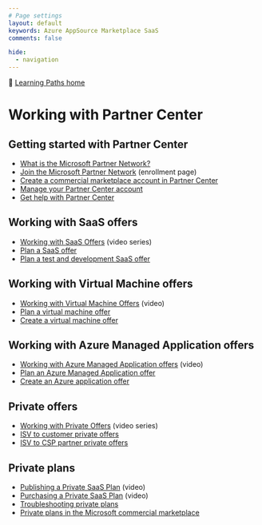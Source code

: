 ```yaml
---
# Page settings
layout: default
keywords: Azure AppSource Marketplace SaaS
comments: false

hide:
  - navigation
---
```


🚦 [Learning Paths home](./index.md)

# Working with Partner Center

## Getting started with Partner Center

- [What is the Microsoft Partner Network?](https://docs.microsoft.com/en-us/partner-center/mpn-create-a-partner-center-account)
- [Join the Microsoft Partner Network](https://partner.microsoft.com/en-us/membership) (enrollment page)	
- [Create a commercial marketplace account in Partner Center](https://docs.microsoft.com/en-us/azure/marketplace/create-account)
- [Manage your Partner Center account](https://docs.microsoft.com/en-us/partner-center/partner-center-account-setup)
- [Get help with Partner Center](https://docs.microsoft.com/en-us/azure/marketplace/support)

## Working with SaaS offers

- [Working with SaaS Offers](https://microsoft.github.io/Mastering-the-Marketplace/partner-center/#working-with-saas-offers) (video series)
- [Plan a SaaS offer](https://docs.microsoft.com/en-us/azure/marketplace/plan-saas-offer)
- [Plan a test and development SaaS offer](https://docs.microsoft.com/en-us/azure/marketplace/plan-saas-dev-test-offer)

## Working with Virtual Machine offers

- [Working with Virtual Machine Offers](https://microsoft.github.io/Mastering-the-Marketplace/partner-center/#working-with-virtual-machine-offers) (video)	
- [Plan a virtual machine offer](https://docs.microsoft.com/en-us/azure/marketplace/marketplace-virtual-machines)
- [Create a virtual machine offer](https://docs.microsoft.com/en-us/azure/marketplace/azure-vm-offer-setup)

## Working with Azure Managed Application offers

- [Working with Azure Managed Application offers](https://microsoft.github.io/Mastering-the-Marketplace/partner-center/#working-with-azure-managed-application-offers) (video)	
- [Plan an Azure Managed Application offer](https://docs.microsoft.com/en-us/azure/marketplace/plan-azure-application-offer)
- [Create an Azure application offer](https://docs.microsoft.com/en-us/azure/marketplace/azure-app-offer-setup)

## Private offers

- [Working with Private Offers](https://microsoft.github.io/Mastering-the-Marketplace/partner-center#working-with-private-offers) (video series)
- [ISV to customer private offers](https://docs.microsoft.com/en-us/azure/marketplace/isv-customer)
- [ISV to CSP partner private offers](https://docs.microsoft.com/en-us/azure/marketplace/isv-csp-reseller)
		
## Private plans

- [Publishing a Private SaaS Plan](https://microsoft.github.io/Mastering-the-Marketplace/partner-center#publishing-a-private-saas-plan) (video)
- [Purchasing a Private SaaS Plan](https://microsoft.github.io/Mastering-the-Marketplace/saas#purchasing-a-private-saas-plan) (video)	
- [Troubleshooting private plans](https://docs.microsoft.com/en-us/azure/marketplace/azure-private-plan-troubleshooting)
- [Private plans in the Microsoft commercial marketplace](https://docs.microsoft.com/en-us/azure/marketplace/private-plans)
